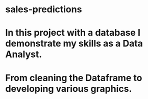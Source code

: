 # sales-predictions

# In this project with a database I demonstrate my skills as a Data Analyst.
# From cleaning the Dataframe to developing various graphics.
